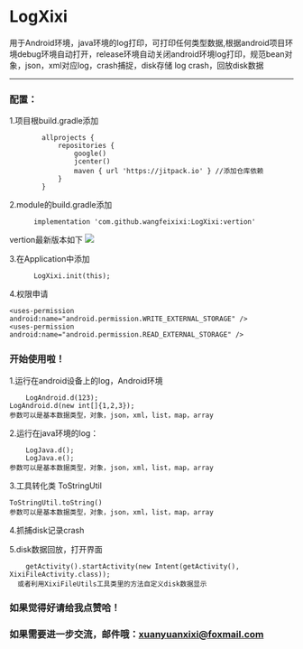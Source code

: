 # LogXixi
用于Android环境，java环境的log打印，可打印任何类型数据,根据android项目环境debug环境自动打开，release环境自动关闭android环境log打印，规范bean对象，json，xml对应log，crash捕捉，disk存储 log crash，回放disk数据

******

### 配置： 

1.项目根build.gradle添加

            allprojects {
                repositories {
                    google()
                    jcenter()
                    maven { url 'https://jitpack.io' } //添加仓库依赖
                }
            }
2.module的build.gradle添加

          implementation 'com.github.wangfeixixi:LogXixi:vertion'
		  
vertion最新版本如下
[![](https://jitpack.io/v/wangfeixixi/LogXixi.svg)](https://jitpack.io/#wangfeixixi/LogXixi)

3.在Application中添加

          LogXixi.init(this);
	  
4.权限申请


    <uses-permission android:name="android.permission.WRITE_EXTERNAL_STORAGE" />
    <uses-permission android:name="android.permission.READ_EXTERNAL_STORAGE" />

	  
### 开始使用啦！

1.运行在android设备上的log，Android环境

    	LogAndroid.d(123);
	LogAndroid.d(new int[]{1,2,3});
	参数可以是基本数据类型，对象，json，xml，list，map，array
	
2.运行在java环境的log：

        LogJava.d();
        LogJava.e();
	参数可以是基本数据类型，对象，json，xml，list，map，array
		
3.工具转化类 ToStringUtil

	ToStringUtil.toString()
	参数可以是基本数据类型，对象，json，xml，list，map，array
	

4.抓捕disk记录crash
 
5.disk数据回放，打开界面

        getActivity().startActivity(new Intent(getActivity(), XixiFileActivity.class));
	  或者利用XixiFileUtils工具类里的方法自定义disk数据显示

### 如果觉得好请给我点赞哈！
### 如果需要进一步交流，邮件哦：xuanyuanxixi@foxmail.com
